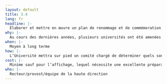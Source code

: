 ```yaml
---
layout: default
title: 3.4
lang: fr
headline: |-
  Élaborer et mettre en œuvre un plan de renommage et de commémoration
why: |-
  Au cours des dernières années, plusieurs universités ont été amenées à examiner attentivement les principes de dénomination des bâtiments en raison des protestations entourant l’héritage historique associé à des personnages particuliers (Yale, Ryerson et McGill, pour n’en nommer que quelques-unes).
when: |-
  Moyen à long terme
how: |-
  L’Université mettra sur pied un comité chargé de déterminer quels sont les principes actuels de commémoration sur le campus et examinera si des noms de lieux sur le campus doivent être renommés. Il est préférable que nous fassions ce travail nous- mêmes avant qu’il y ait des protestations, étant donné le passé de cette institution en tant qu’ancien établissement appartenant aux Oblats et géré par eux.
cost: |-
  Minime sauf pour l’affichage, lequel nécessite une excellente préparation et un investissement de capital sur le plan politique de la part de la haute direction.
who: |-
  Recteur/provost/équipe de la haute direction
---
```

